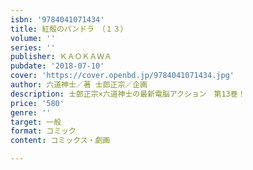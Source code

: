 ```yaml
---
isbn: '9784041071434'
title: 紅殻のパンドラ　（１３）
volume: ''
series: ''
publisher: ＫＡＯＫＡＷＡ
pubdate: '2018-07-10'
cover: 'https://cover.openbd.jp/9784041071434.jpg'
author: 六道神士／著 士郎正宗／企画
description: 士郎正宗×六道神士の最新電脳アクション　第13巻！
price: '580'
genre: ''
target: 一般
format: コミック
content: コミックス・劇画

---
```

